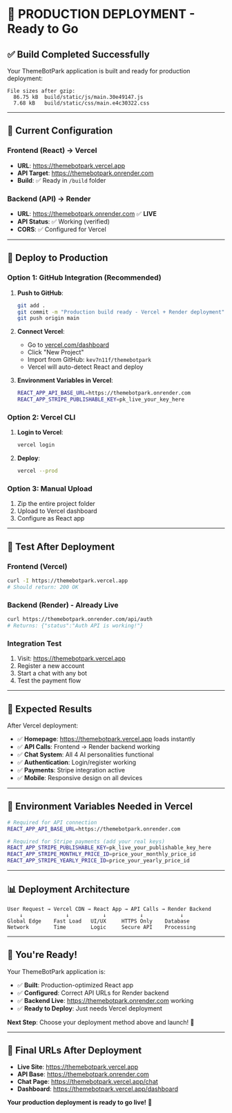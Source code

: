 # 🚀 PRODUCTION DEPLOYMENT - Ready to Go

## ✅ **Build Completed Successfully**

Your ThemeBotPark application is built and ready for production deployment:

```plaintext
File sizes after gzip:
  86.75 kB  build/static/js/main.30e49147.js
  7.68 kB   build/static/css/main.e4c30322.css
```

---

## 🔗 **Current Configuration**

### **Frontend (React) → Vercel**

- **URL**: <https://themebotpark.vercel.app>
- **API Target**: <https://themebotpark.onrender.com>
- **Build**: ✅ Ready in `/build` folder

### **Backend (API) → Render**

- **URL**: <https://themebotpark.onrender.com> ✅ **LIVE**
- **API Status**: ✅ Working (verified)
- **CORS**: ✅ Configured for Vercel

---

## 🚀 **Deploy to Production**

### **Option 1: GitHub Integration (Recommended)**

1. **Push to GitHub**:

   ```bash
   git add .
   git commit -m "Production build ready - Vercel + Render deployment"
   git push origin main
   ```

2. **Connect Vercel**:
   - Go to [vercel.com/dashboard](https://vercel.com/dashboard)
   - Click "New Project"
   - Import from GitHub: `kev7n11f/themebotpark`
   - Vercel will auto-detect React and deploy

3. **Environment Variables in Vercel**:

   ```bash
   REACT_APP_API_BASE_URL=https://themebotpark.onrender.com
   REACT_APP_STRIPE_PUBLISHABLE_KEY=pk_live_your_key_here
   ```

### **Option 2: Vercel CLI**

1. **Login to Vercel**:

   ```bash
   vercel login
   ```

2. **Deploy**:

   ```bash
   vercel --prod
   ```

### **Option 3: Manual Upload**

1. Zip the entire project folder
2. Upload to Vercel dashboard
3. Configure as React app

---

## 🧪 **Test After Deployment**

### **Frontend (Vercel)**

```bash
curl -I https://themebotpark.vercel.app
# Should return: 200 OK
```

### **Backend (Render) - Already Live**

```bash
curl https://themebotpark.onrender.com/api/auth
# Returns: {"status":"Auth API is working!"}
```

### **Integration Test**

1. Visit: <https://themebotpark.vercel.app>
2. Register a new account
3. Start a chat with any bot
4. Test the payment flow

---

## 🎯 **Expected Results**

After Vercel deployment:

- ✅ **Homepage**: <https://themebotpark.vercel.app> loads instantly
- ✅ **API Calls**: Frontend → Render backend working
- ✅ **Chat System**: All 4 AI personalities functional
- ✅ **Authentication**: Login/register working
- ✅ **Payments**: Stripe integration active
- ✅ **Mobile**: Responsive design on all devices

---

## 🔧 **Environment Variables Needed in Vercel**

```bash
# Required for API connection
REACT_APP_API_BASE_URL=https://themebotpark.onrender.com

# Required for Stripe payments (add your real keys)
REACT_APP_STRIPE_PUBLISHABLE_KEY=pk_live_your_publishable_key_here
REACT_APP_STRIPE_MONTHLY_PRICE_ID=price_your_monthly_price_id
REACT_APP_STRIPE_YEARLY_PRICE_ID=price_your_yearly_price_id
```

---

## 📊 **Deployment Architecture**

```
User Request → Vercel CDN → React App → API Calls → Render Backend
    ↓              ↓           ↓           ↓            ↓
Global Edge    Fast Load   UI/UX     HTTPS Only    Database
Network        Time        Logic     Secure API    Processing
```

---

## 🎉 **You're Ready!**

Your ThemeBotPark application is:

- ✅ **Built**: Production-optimized React app
- ✅ **Configured**: Correct API URLs for Render backend
- ✅ **Backend Live**: <https://themebotpark.onrender.com> working
- ✅ **Ready to Deploy**: Just needs Vercel deployment

**Next Step**: Choose your deployment method above and launch! 🚀

---

## 🔗 **Final URLs After Deployment**

- **Live Site**: <https://themebotpark.vercel.app>
- **API Base**: <https://themebotpark.onrender.com>
- **Chat Page**: <https://themebotpark.vercel.app/chat>
- **Dashboard**: <https://themebotpark.vercel.app/dashboard>

**Your production deployment is ready to go live!** 🌟
